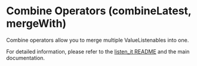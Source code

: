 # Combine Operators (combineLatest, mergeWith)

Combine operators allow you to merge multiple ValueListenables into one.

For detailed information, please refer to the [listen_it README](https://pub.dev/packages/listen_it) and the main documentation.
